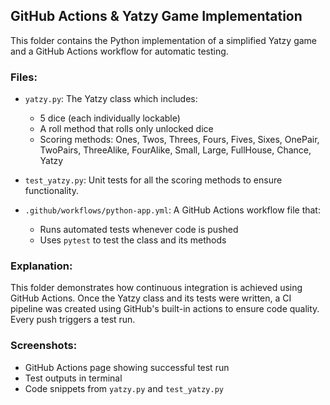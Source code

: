 ## GitHub Actions & Yatzy Game Implementation

This folder contains the Python implementation of a simplified Yatzy game and a GitHub Actions workflow for automatic testing.

### Files:

- `yatzy.py`: The Yatzy class which includes:
  - 5 dice (each individually lockable)
  - A roll method that rolls only unlocked dice
  - Scoring methods: Ones, Twos, Threes, Fours, Fives, Sixes, OnePair, TwoPairs, ThreeAlike, FourAlike, Small, Large, FullHouse, Chance, Yatzy

- `test_yatzy.py`: Unit tests for all the scoring methods to ensure functionality.

- `.github/workflows/python-app.yml`: A GitHub Actions workflow file that:
  - Runs automated tests whenever code is pushed
  - Uses `pytest` to test the class and its methods

### Explanation:

This folder demonstrates how continuous integration is achieved using GitHub Actions. Once the Yatzy class and its tests were written, a CI pipeline was created using GitHub's built-in actions to ensure code quality. Every push triggers a test run.

### Screenshots:

- GitHub Actions page showing successful test run
- Test outputs in terminal
- Code snippets from `yatzy.py` and `test_yatzy.py`
